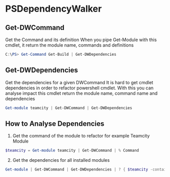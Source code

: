 # PSDependencyWalker

## Get-DWCommand
Get the Command and its definition
When you pipe Get-Module with this cmdlet, it return the module name, commands and definitions
```powershell
C:\PS> Get-Command Get-Build | Get-DWDependencies
```

## Get-DWDependencies
Get the dependencies for a given DWCommand
It is hard to get cmdlet dependencies in order to refactor powershell cmdlet. With this you can analyse impact
this cmdlet return the module name, command name and dependencies
  
```powershell
Get-module teamcity | Get-DWCommand | Get-DWDependencies
```

## How to Analyse Dependencies
1. Get the command of the module to refactor for example Teamcity Module
```powershell
$teamcity = Get-module teamcity | Get-DWCommand | % Command
```
2. Get the dependencies for all installed modules
```powershell
Get-module | Get-DWCommand | Get-DWDependencies | ? { $teamcity -contains $_.Dependency }
```
